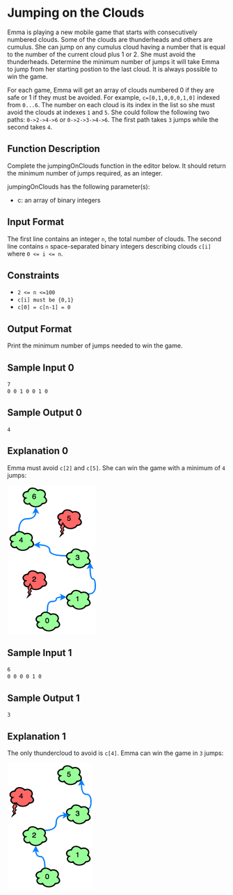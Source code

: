 # Jumping on the Clouds
Emma is playing a new mobile game that starts with consecutively numbered clouds. Some of the clouds are thunderheads and others are cumulus. She can jump on any cumulus cloud having a number that is equal to the number of the current cloud plus 1 or 2. She must avoid the thunderheads. Determine the minimum number of jumps it will take Emma to jump from her starting postion to the last cloud. It is always possible to win the game.

For each game, Emma will get an array of clouds numbered 0 if they are safe or 1 if they must be avoided. For example, `c=[0,1,0,0,0,1,0]` indexed from `0...6`. The number on each cloud is its index in the list so she must avoid the clouds at indexes `1` and `5`. She could follow the following two paths: `0->2->4->6` or `0->2->3->4->6`. The first path takes `3` jumps while the second takes `4`.

## Function Description

Complete the jumpingOnClouds function in the editor below. It should return the minimum number of jumps required, as an integer.

jumpingOnClouds has the following parameter(s):

- c: an array of binary integers

## Input Format

The first line contains an integer `n`, the total number of clouds. The second line contains `n` space-separated binary integers describing clouds `c[i]`  where `0 <= i <= n`.

## Constraints
- `2 <= n <=100`
- `c[i] must be {0,1}`
- `c[0] = c[n-1] = 0`

## Output Format

Print the minimum number of jumps needed to win the game.

## Sample Input 0
```
7
0 0 1 0 0 1 0
```

## Sample Output 0
```
4
```

## Explanation 0
Emma must avoid `c[2]` and `c[5]`. She can win the game with a minimum of `4` jumps:

![alt text](./jump2.png "Example 0")

## Sample Input 1
```
6
0 0 0 0 1 0
```

## Sample Output 1
```
3
```

## Explanation 1
The only thundercloud to avoid is `c[4]`. Emma can win the game in `3` jumps:

![alt text](./jump5.png "Example 0")
